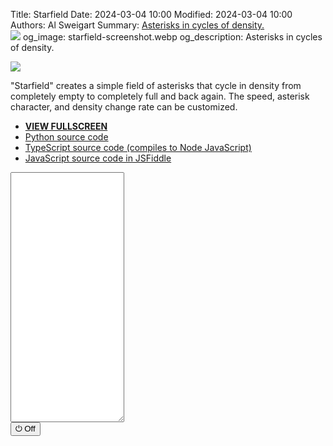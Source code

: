 Title: Starfield
Date: 2024-03-04 10:00
Modified: 2024-03-04 10:00
Authors: Al Sweigart
Summary: <a href="{filename}starfield.md">Asterisks in cycles of density.<br><img src="{static}/images/starfield-screenshot.webp" style="max-width: 640px;"></a>
og_image: starfield-screenshot.webp
og_description: Asterisks in cycles of density.

<img src="{static}/images/starfield-screenshot.webp" style="max-width: 640px;">

"Starfield" creates a simple field of asterisks that cycle in density from completely empty to completely full and back again. The speed, asterisk character, and density change rate can be customized.

* **[VIEW FULLSCREEN](/static/starfield-fullscreen.html)**
* [Python source code](https://github.com/asweigart/scrollart/blob/main/python/starfield.py)
* [TypeScript source code (compiles to Node JavaScript)](https://github.com/asweigart/scrollart/blob/main/typescript/starfield.ts)
* [JavaScript source code in JSFiddle](https://jsfiddle.net/asweigart/6bLte9gq/)


<div><textarea id="bextOutput" readonly style="height: 400px;"></textarea><br /><button type="button" onclick="running = !running;">&#x23FB; Off</button></div>
<script src="/static/bext.js"></script><link rel="stylesheet" href="/static/bext.css">
<script>

bextRowBuffer = 256;  // Change this to whatever size you want, or -1 for infinite buffer.
const DELAY = 60;
const STAR_CHAR = '\*';
const EMPTY_CHAR = ' ';

let change_amount = 0.005;
let density = 0.0;
let width = 220;
let line = '';

let running = true;

async function main() {
    while (running) {
        //width = 80; // TODO add a getWidth() kind of function to bextjs

        if (density < 0 || density > 1) {
            change_amount *= -1;
        }
        density += change_amount;

        line = '';
        for (let i = 0; i < width; i++) {
            if (Math.random() < density) {
                line += STAR_CHAR;
            } else {
                line += EMPTY_CHAR;
            }
        }
        print(line);
        await sleep(DELAY);
    }
}

main();
</script>